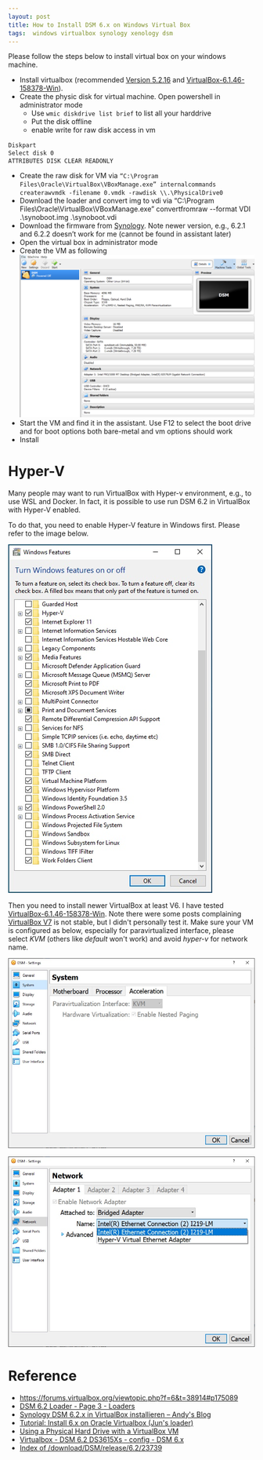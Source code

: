 ```yaml
---
layout: post
title: How to Install DSM 6.x on Windows Virtual Box
tags:  windows virtualbox synology xenology dsm
---
```


Please follow the steps below to install virtual box on your windows machine.

- Install virtualbox (recommended [Version 5.2.16](http://download.virtualbox.org/virtualbox/5.2.16) and [VirtualBox-6.1.46-158378-Win](https://download.virtualbox.org/virtualbox/6.1.46/VirtualBox-6.1.46-158378-Win.exe)).
- Create the physic disk for virtual machine. Open powershell in administrator mode
  - Use `wmic diskdrive list brief` to list all your harddrive
  - Put the disk offline
  - enable write for raw disk access in vm
```
Diskpart
Select disk 0
ATTRIBUTES DISK CLEAR READONLY
```
- Create the raw disk for VM via `“C:\Program Files\Oracle\VirtualBox\VBoxManage.exe” internalcommands createrawvmdk -filename 0.vmdk -rawdisk \\.\PhysicalDrive0`
- Download the loader and convert img to vdi via “C:\Program Files\Oracle\VirtualBox\VBoxManage.exe” convertfromraw --format VDI .\synoboot.img .\synoboot.vdi
- Download the firmware from [Synology](https://archive.synology.com/download/DSM/release/6.2/23739/). Note newer version, e.g., 6.2.1 and 6.2.2 doesn’t work for me (cannot be found in assistant later)
- Open the virtual box in administrator mode
- Create the VM as following
![](https://raw.githubusercontent.com/zhangtemplar/zhangtemplar.github.io/master/uPic/2022_11_20_18_47_42_Screenshot%202022-11-20%20at%206.43.59%20PM.png)  
- Start the VM and find it in the assistant. Use F12 to select the boot drive and for boot options both bare-metal and vm options should work
- Install

# Hyper-V

Many people may want to run VirtualBox with Hyper-v environment, e.g., to use WSL and Docker. In fact, it is possible to use run DSM 6.2 in VirtualBox with Hyper-V enabled.

To do that, you need to enable Hyper-V feature in Windows first. Please refer to the image below.

![](https://raw.githubusercontent.com/zhangtemplar/zhangtemplar.github.io/master/uPic/2023_07_19_22_27_51_hyper-v.jpg)

Then you need to install newer VirtualBox at least V6. I have tested [VirtualBox-6.1.46-158378-Win](https://download.virtualbox.org/virtualbox/6.1.46/VirtualBox-6.1.46-158378-Win.exe). Note there were some posts complaining [VirtualBox V7](https://download.virtualbox.org/virtualbox/7.0.10/VirtualBox-7.0.10-158379-Win.exe) is not stable, but I didn't personally test it. Make sure your VM is configured as below, especially for paravirtualized interface, please select *KVM* (others like *default* won't work) and avoid *hyper-v* for network name.

![image.png](https://raw.githubusercontent.com/zhangtemplar/zhangtemplar.github.io/master/uPic/2023_07_19_22_25_15_vb6_hyper-v.jpg)

![image.png](https://raw.githubusercontent.com/zhangtemplar/zhangtemplar.github.io/master/uPic/2023_07_19_22_25_34_vb6_network.jpg)

# Reference
- https://forums.virtualbox.org/viewtopic.php?f=6&t=38914#p175089
- [DSM 6.2 Loader - Page 3 - Loaders](https://xpenology.com/forum/topic/12952-dsm-62-loader/page/3/)
- [Synology DSM 6.2.x in VirtualBox installieren – Andy's Blog](https://www.andysblog.de/synology-dsm-6-2-x-in-virtualbox-installieren)
- [Tutorial: Install 6.x on Oracle Virtualbox (Jun's loader)](https://xpenology.com/forum/topic/6927-tutorial-install-6x-on-oracle-virtualbox-juns-loader/)
- [Using a Physical Hard Drive with a VirtualBox VM](https://www.serverwatch.com/server-tutorials/using-a-physical-hard-drive-with-a-virtualbox-vm.html)
- [Virtualbox - DSM 6.2 DS3615Xs - config - DSM 6.x](https://xpenology.com/forum/topic/13834-virtualbox-dsm-62-ds3615xs-config/)
- [Index of /download/DSM/release/6.2/23739](https://archive.synology.com/download/DSM/release/6.2/23739/)


